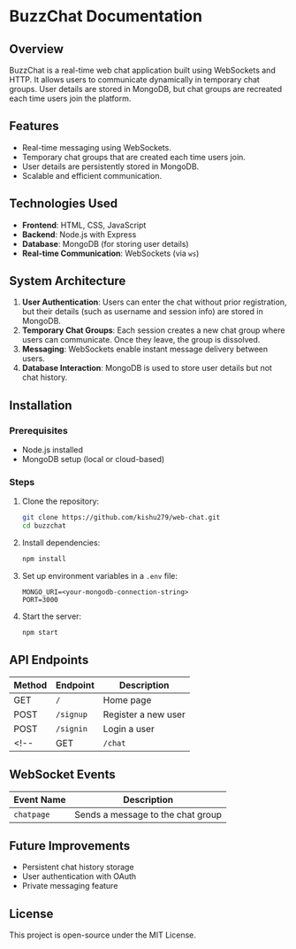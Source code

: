 # BuzzChat Documentation

## Overview
BuzzChat is a real-time web chat application built using WebSockets and HTTP. It allows users to communicate dynamically in temporary chat groups. User details are stored in MongoDB, but chat groups are recreated each time users join the platform.

## Features
- Real-time messaging using WebSockets.
- Temporary chat groups that are created each time users join.
- User details are persistently stored in MongoDB.
- Scalable and efficient communication.

## Technologies Used
- **Frontend**: HTML, CSS, JavaScript
- **Backend**: Node.js with Express
- **Database**: MongoDB (for storing user details)
- **Real-time Communication**: WebSockets (via `ws`)

## System Architecture
1. **User Authentication**: Users can enter the chat without prior registration, but their details (such as username and session info) are stored in MongoDB.
2. **Temporary Chat Groups**: Each session creates a new chat group where users can communicate. Once they leave, the group is dissolved.
3. **Messaging**: WebSockets enable instant message delivery between users.
4. **Database Interaction**: MongoDB is used to store user details but not chat history.

## Installation
### Prerequisites
- Node.js installed
- MongoDB setup (local or cloud-based)

### Steps
1. Clone the repository:
   ```bash
   git clone https://github.com/kishu279/web-chat.git
   cd buzzchat
   ```
2. Install dependencies:
   ```bash
   npm install
   ```
3. Set up environment variables in a `.env` file:
   ```env
   MONGO_URI=<your-mongodb-connection-string>
   PORT=3000
   ```
4. Start the server:
   ```bash
   npm start
   ```

## API Endpoints
| Method | Endpoint       | Description                      |
|--------|---------------|----------------------------------|
| GET    | `/`           | Home page                        |
| POST   | `/signup`     | Register a new user              |
| POST   | `/signin`     | Login a user                     |
<!-- | GET    | `/chat`       | Create/join a new chat session   | -->

## WebSocket Events
| Event Name       | Description                                |
|-----------------|--------------------------------------------|
| `chatpage`       | Sends a message to the chat group         |

## Future Improvements
- Persistent chat history storage
- User authentication with OAuth
- Private messaging feature

## License
This project is open-source under the MIT License.


